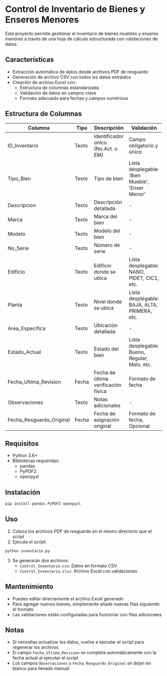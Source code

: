 # Control de Inventario de Bienes y Enseres Menores

Este proyecto permite gestionar el inventario de bienes muebles y enseres menores a través de una hoja de cálculo estructurada con validaciones de datos.

## Características

- Extracción automática de datos desde archivos PDF de resguardo
- Generación de archivo CSV con todos los datos extraídos
- Creación de archivo Excel con:
  - Estructura de columnas estandarizada
  - Validación de datos en campos clave
  - Formato adecuado para fechas y campos numéricos

## Estructura de Columnas

| Columna | Tipo | Descripción | Validación |
|---------|------|-------------|------------|
| ID_Inventario | Texto | Identificador único (No.Act. o EM) | Campo obligatorio y único |
| Tipo_Bien | Texto | Tipo de bien | Lista desplegable: 'Bien Mueble', 'Enser Menor' |
| Descripcion | Texto | Descripción detallada | - |
| Marca | Texto | Marca del bien | - |
| Modelo | Texto | Modelo del bien | - |
| No_Serie | Texto | Número de serie | - |
| Edificio | Texto | Edificio donde se ubica | Lista desplegable: NANO, PIDET, CIC1, etc. |
| Planta | Texto | Nivel donde se ubica | Lista desplegable: BAJA, ALTA, PRIMERA, etc. |
| Area_Especifica | Texto | Ubicación detallada | - |
| Estado_Actual | Texto | Estado del bien | Lista desplegable: Bueno, Regular, Malo, etc. |
| Fecha_Ultima_Revision | Fecha | Fecha de última verificación física | Formato de fecha |
| Observaciones | Texto | Notas adicionales | - |
| Fecha_Resguardo_Original | Fecha | Fecha de asignación original | Formato de fecha, Opcional |

## Requisitos

- Python 3.6+
- Bibliotecas requeridas:
  - pandas
  - PyPDF2
  - openpyxl

## Instalación

```bash
pip install pandas PyPDF2 openpyxl
```

## Uso

1. Coloca los archivos PDF de resguardo en el mismo directorio que el script
2. Ejecuta el script:

```bash
python inventario.py
```

3. Se generarán dos archivos:
   - `Control_Inventario.csv`: Datos en formato CSV
   - `Control_Inventario.xlsx`: Archivo Excel con validaciones

## Mantenimiento

- Puedes editar directamente el archivo Excel generado
- Para agregar nuevos bienes, simplemente añade nuevas filas siguiendo el formato
- Las validaciones están configuradas para funcionar con filas adicionales

## Notas

- Si necesitas actualizar los datos, vuelve a ejecutar el script para regenerar los archivos
- El campo `Fecha_Ultima_Revision` se completa automáticamente con la fecha actual al ejecutar el script
- Los campos `Observaciones` y `Fecha_Resguardo_Original` se dejan en blanco para llenado manual
